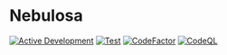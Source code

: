# Nebulosa

[![Active Development](https://img.shields.io/badge/Maintenance%20Level-Actively%20Developed-brightgreen.svg)](https://gist.github.com/cheerfulstoic/d107229326a01ff0f333a1d3476e068d)
[![Test](https://github.com/tiagohm/nebulosa/actions/workflows/test.yml/badge.svg)](https://github.com/tiagohm/nebulosa/actions/workflows/test.yml)
[![CodeFactor](https://www.codefactor.io/repository/github/tiagohm/nebulosa/badge/main)](https://www.codefactor.io/repository/github/tiagohm/nebulosa/overview/main)
[![CodeQL](https://github.com/tiagohm/nebulosa/actions/workflows/codeql.yml/badge.svg)](https://github.com/tiagohm/nebulosa/actions/workflows/codeql.yml)
